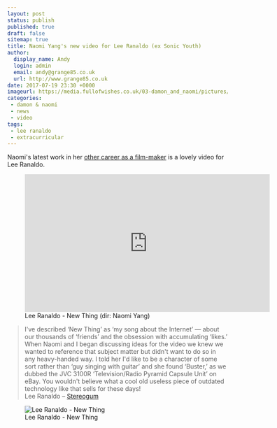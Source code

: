 ```yaml
---
layout: post
status: publish
published: true
draft: false
sitemap: true
title: Naomi Yang's new video for Lee Ranaldo (ex Sonic Youth)
author:
  display_name: Andy
  login: admin
  email: andy@grange85.co.uk
  url: http://www.grange85.co.uk
date: 2017-07-19 23:30 +0000
imageurl: https://media.fullofwishes.co.uk/03-damon_and_naomi/pictures/lee-ranaldo-new-thing-grab.jpg
categories:
 - damon & naomi
 - news
 - video
tags:
 - lee ranaldo
 - extracurricular
---
```

<p class="lead">Naomi's latest work in her <a href="http://www.naomivision.com">other career as a film-maker</a> is a lovely video for Lee Ranaldo.</p>
<figure class="caption aligncenter"><iframe width="560" height="315" src="https://www.youtube.com/embed/V2HWSUaqPd4" frameborder="0" allowfullscreen></iframe><figcaption class="caption-text">Lee Ranaldo - New Thing (dir: Naomi Yang)</figcaption></figure>
<blockquote>I've described &lsquo;New Thing&rsquo; as &lsquo;my song about the Internet&rsquo; — about our thousands of &lsquo;friends&rsquo; and the obsession with accumulating &lsquo;likes.&rsquo; When Naomi and I began discussing ideas for the video we knew we wanted to reference that subject matter but didn't want to do so in any heavy-handed way. I told her I'd like to be a character of some sort rather than &lsquo;guy singing with guitar&rsquo; and she found &lsquo;Buster,&rsquo; as we dubbed the JVC 3100R &lsquo;Television/Radio Pyramid Capsule Unit&rsquo; on eBay. You wouldn't believe what a cool old useless piece of outdated technology like that sells for these days!
<footer>Lee Ranaldo &ndash; <a href="http://www.stereogum.com/1952471/lee-ranaldo-new-thing-feat-sharon-van-etten-video/video/">Stereogum</a></footer>
</blockquote>
<figure class="caption aligncenter"><img src="https://media.fullofwishes.co.uk/03-damon_and_naomi/pictures/lee-ranaldo-new-thing-grab.jpg" alt="Lee Ranaldo - New Thing" /><figcaption class="caption-text">Lee Ranaldo - New Thing</figcaption></figure>
